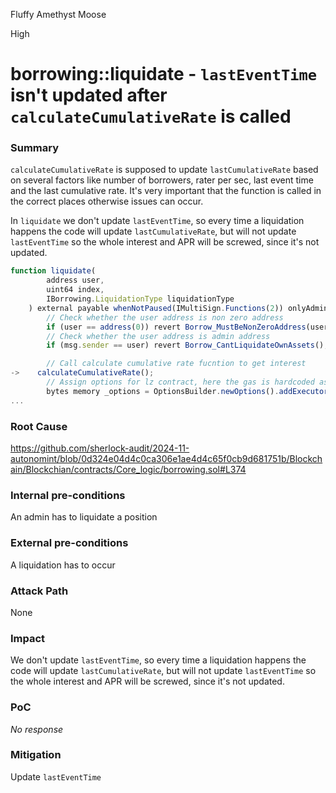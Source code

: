 Fluffy Amethyst Moose

High

# borrowing::liquidate - `lastEventTime` isn't updated after `calculateCumulativeRate` is called

### Summary

`calculateCumulativeRate` is supposed to update `lastCumulativeRate` based on several factors like number of borrowers, rater per sec, last event time and the last cumulative rate. It's very important that the function is called in the correct places otherwise issues can occur.

In `liquidate` we don't update `lastEventTime`, so every time a liquidation happens the code will update `lastCumulativeRate`, but will not update `lastEventTime` so the whole interest and APR will be screwed, since it's not updated.

```jsx
function liquidate(
        address user,
        uint64 index,
        IBorrowing.LiquidationType liquidationType
    ) external payable whenNotPaused(IMultiSign.Functions(2)) onlyAdmin {
        // Check whether the user address is non zero address
        if (user == address(0)) revert Borrow_MustBeNonZeroAddress(user);
        // Check whether the user address is admin address
        if (msg.sender == user) revert Borrow_CantLiquidateOwnAssets();

        // Call calculate cumulative rate fucntion to get interest
->    calculateCumulativeRate();
        // Assign options for lz contract, here the gas is hardcoded as 400000, we got this through testing by iteration
        bytes memory _options = OptionsBuilder.newOptions().addExecutorLzReceiveOption(400000, 0);
...
```

### Root Cause

https://github.com/sherlock-audit/2024-11-autonomint/blob/0d324e04d4c0ca306e1ae4d4c65f0cb9d681751b/Blockchain/Blockchian/contracts/Core_logic/borrowing.sol#L374

### Internal pre-conditions

An admin has to liquidate a position

### External pre-conditions

A liquidation has to occur

### Attack Path

None

### Impact

We don't update `lastEventTime`, so every time a liquidation happens the code will update `lastCumulativeRate`, but will not update `lastEventTime` so the whole interest and APR will be screwed, since it's not updated.

### PoC

_No response_

### Mitigation

Update `lastEventTime`